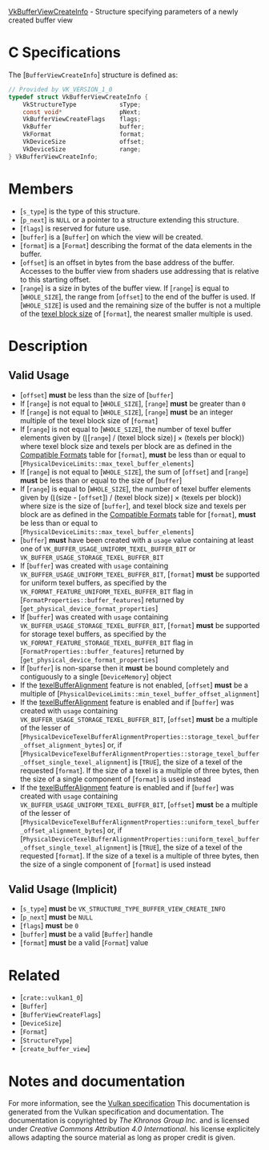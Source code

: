 [VkBufferViewCreateInfo](https://www.khronos.org/registry/vulkan/specs/1.3-extensions/man/html/VkBufferViewCreateInfo.html) - Structure specifying parameters of a newly created buffer view

# C Specifications
The [`BufferViewCreateInfo`] structure is defined as:
```c
// Provided by VK_VERSION_1_0
typedef struct VkBufferViewCreateInfo {
    VkStructureType            sType;
    const void*                pNext;
    VkBufferViewCreateFlags    flags;
    VkBuffer                   buffer;
    VkFormat                   format;
    VkDeviceSize               offset;
    VkDeviceSize               range;
} VkBufferViewCreateInfo;
```

# Members
- [`s_type`] is the type of this structure.
- [`p_next`] is `NULL` or a pointer to a structure extending this structure.
- [`flags`] is reserved for future use.
- [`buffer`] is a [`Buffer`] on which the view will be created.
- [`format`] is a [`Format`] describing the format of the data elements in the buffer.
- [`offset`] is an offset in bytes from the base address of the buffer. Accesses to the buffer view from shaders use addressing that is relative to this starting offset.
- [`range`] is a size in bytes of the buffer view. If [`range`] is equal to [`WHOLE_SIZE`], the range from [`offset`] to the end of the buffer is used. If [`WHOLE_SIZE`] is used and the remaining size of the buffer is not a multiple of the [texel block size](https://www.khronos.org/registry/vulkan/specs/1.3-extensions/html/vkspec.html#texel-block-size) of [`format`], the nearest smaller multiple is used.

# Description
## Valid Usage
-  [`offset`] **must**  be less than the size of [`buffer`]
-    If [`range`] is not equal to [`WHOLE_SIZE`], [`range`] **must**  be greater than `0`
-    If [`range`] is not equal to [`WHOLE_SIZE`], [`range`] **must**  be an integer multiple of the texel block size of [`format`]
-    If [`range`] is not equal to [`WHOLE_SIZE`], the number of texel buffer elements given by (⌊[`range`] / (texel block size)⌋ × (texels per block)) where texel block size and texels per block are as defined in the [Compatible Formats](https://www.khronos.org/registry/vulkan/specs/1.3-extensions/html/vkspec.html#formats-compatibility) table for [`format`],  **must**  be less than or equal to [`PhysicalDeviceLimits::max_texel_buffer_elements`]
-    If [`range`] is not equal to [`WHOLE_SIZE`], the sum of [`offset`] and [`range`] **must**  be less than or equal to the size of [`buffer`]
-    If [`range`] is equal to [`WHOLE_SIZE`], the number of texel buffer elements given by (⌊(size - [`offset`]) / (texel block size)⌋ × (texels per block)) where size is the size of [`buffer`], and texel block size and texels per block are as defined in the [Compatible Formats](https://www.khronos.org/registry/vulkan/specs/1.3-extensions/html/vkspec.html#formats-compatibility) table for [`format`],  **must**  be less than or equal to [`PhysicalDeviceLimits::max_texel_buffer_elements`]
-  [`buffer`] **must**  have been created with a `usage` value containing at least one of `VK_BUFFER_USAGE_UNIFORM_TEXEL_BUFFER_BIT` or `VK_BUFFER_USAGE_STORAGE_TEXEL_BUFFER_BIT`
-    If [`buffer`] was created with `usage` containing `VK_BUFFER_USAGE_UNIFORM_TEXEL_BUFFER_BIT`, [`format`] **must**  be supported for uniform texel buffers, as specified by the `VK_FORMAT_FEATURE_UNIFORM_TEXEL_BUFFER_BIT` flag in [`FormatProperties::buffer_features`] returned by [`get_physical_device_format_properties`]
-    If [`buffer`] was created with `usage` containing `VK_BUFFER_USAGE_STORAGE_TEXEL_BUFFER_BIT`, [`format`] **must**  be supported for storage texel buffers, as specified by the `VK_FORMAT_FEATURE_STORAGE_TEXEL_BUFFER_BIT` flag in [`FormatProperties::buffer_features`] returned by [`get_physical_device_format_properties`]
-    If [`buffer`] is non-sparse then it  **must**  be bound completely and contiguously to a single [`DeviceMemory`] object
-    If the [texelBufferAlignment](https://www.khronos.org/registry/vulkan/specs/1.3-extensions/html/vkspec.html#features-texelBufferAlignment) feature is not enabled, [`offset`] **must**  be a multiple of [`PhysicalDeviceLimits::min_texel_buffer_offset_alignment`]
-    If the [texelBufferAlignment](https://www.khronos.org/registry/vulkan/specs/1.3-extensions/html/vkspec.html#features-texelBufferAlignment) feature is enabled and if [`buffer`] was created with `usage` containing `VK_BUFFER_USAGE_STORAGE_TEXEL_BUFFER_BIT`, [`offset`] **must**  be a multiple of the lesser of [`PhysicalDeviceTexelBufferAlignmentProperties::storage_texel_buffer_offset_alignment_bytes`] or, if [`PhysicalDeviceTexelBufferAlignmentProperties::storage_texel_buffer_offset_single_texel_alignment`] is [`TRUE`], the size of a texel of the requested [`format`]. If the size of a texel is a multiple of three bytes, then the size of a single component of [`format`] is used instead
-    If the [texelBufferAlignment](https://www.khronos.org/registry/vulkan/specs/1.3-extensions/html/vkspec.html#features-texelBufferAlignment) feature is enabled and if [`buffer`] was created with `usage` containing `VK_BUFFER_USAGE_UNIFORM_TEXEL_BUFFER_BIT`, [`offset`] **must**  be a multiple of the lesser of [`PhysicalDeviceTexelBufferAlignmentProperties::uniform_texel_buffer_offset_alignment_bytes`] or, if [`PhysicalDeviceTexelBufferAlignmentProperties::uniform_texel_buffer_offset_single_texel_alignment`] is [`TRUE`], the size of a texel of the requested [`format`]. If the size of a texel is a multiple of three bytes, then the size of a single component of [`format`] is used instead

## Valid Usage (Implicit)
-  [`s_type`] **must**  be `VK_STRUCTURE_TYPE_BUFFER_VIEW_CREATE_INFO`
-  [`p_next`] **must**  be `NULL`
-  [`flags`] **must**  be `0`
-  [`buffer`] **must**  be a valid [`Buffer`] handle
-  [`format`] **must**  be a valid [`Format`] value

# Related
- [`crate::vulkan1_0`]
- [`Buffer`]
- [`BufferViewCreateFlags`]
- [`DeviceSize`]
- [`Format`]
- [`StructureType`]
- [`create_buffer_view`]

# Notes and documentation
For more information, see the [Vulkan specification](https://www.khronos.org/registry/vulkan/specs/1.3-extensions/html/vkspec.html)
This documentation is generated from the Vulkan specification and documentation.
The documentation is copyrighted by *The Khronos Group Inc.* and is licensed under *Creative Commons Attribution 4.0 International*.
his license explicitely allows adapting the source material as long as proper credit is given.
        